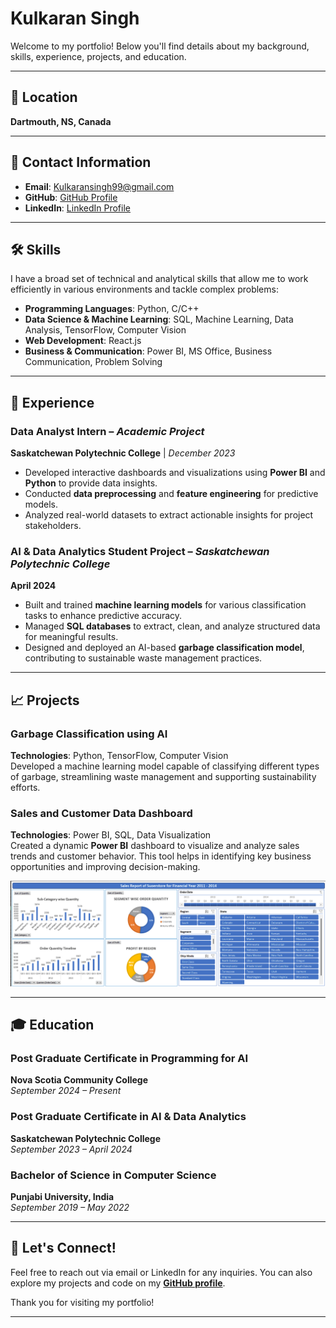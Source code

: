 # **Kulkaran Singh**

Welcome to my portfolio! Below you'll find details about my background, skills, experience, projects, and education.

---

## 📍 **Location**
**Dartmouth, NS, Canada**

---

## 📧 **Contact Information**
- **Email**: [Kulkaransingh99@gmail.com](mailto:Kulkaransingh99@gmail.com)
- **GitHub**: [GitHub Profile](https://github.com/Kulkaran09)
- **LinkedIn**: [LinkedIn Profile](https://www.linkedin.com/in/kulkaran-singh-a32206259)

---

## 🛠️ **Skills**

I have a broad set of technical and analytical skills that allow me to work efficiently in various environments and tackle complex problems:

- **Programming Languages**: Python, C/C++
- **Data Science & Machine Learning**: SQL, Machine Learning, Data Analysis, TensorFlow, Computer Vision
- **Web Development**: React.js
- **Business & Communication**: Power BI, MS Office, Business Communication, Problem Solving

---

## 💼 **Experience**

### **Data Analyst Intern** – *Academic Project*  
**Saskatchewan Polytechnic College** | *December 2023*  
- Developed interactive dashboards and visualizations using **Power BI** and **Python** to provide data insights.
- Conducted **data preprocessing** and **feature engineering** for predictive models.
- Analyzed real-world datasets to extract actionable insights for project stakeholders.

### **AI & Data Analytics Student Project** – *Saskatchewan Polytechnic College*  
**April 2024**  
- Built and trained **machine learning models** for various classification tasks to enhance predictive accuracy.
- Managed **SQL databases** to extract, clean, and analyze structured data for meaningful results.
- Designed and deployed an AI-based **garbage classification model**, contributing to sustainable waste management practices.

---

## 📈 **Projects**

### **Garbage Classification using AI**  
**Technologies**: Python, TensorFlow, Computer Vision  
Developed a machine learning model capable of classifying different types of garbage, streamlining waste management and supporting sustainability efforts.

### **Sales and Customer Data Dashboard**  
**Technologies**: Power BI, SQL, Data Visualization  
Created a dynamic **Power BI** dashboard to visualize and analyze sales trends and customer behavior. This tool helps in identifying key business opportunities and improving decision-making.

![Sales and Customer Data Dashboard](https://github.com/Kulkaran09/Portfolio/blob/main/Superstore%20Sales%20Dashboard.png)

---

## 🎓 **Education**

### **Post Graduate Certificate in Programming for AI**  
**Nova Scotia Community College**  
*September 2024 – Present*

### **Post Graduate Certificate in AI & Data Analytics**  
**Saskatchewan Polytechnic College**  
*September 2023 – April 2024*

### **Bachelor of Science in Computer Science**  
**Punjabi University, India**  
*September 2019 – May 2022*

---

## 🌱 **Let's Connect!**

Feel free to reach out via email or LinkedIn for any inquiries. You can also explore my projects and code on my **[GitHub profile](https://github.com/Kulkaran09)**.

Thank you for visiting my portfolio!

---
